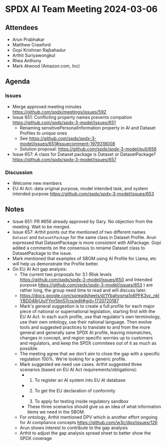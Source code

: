 # SPDX AI Team Meeting 2024-03-06

## Attendees
- Arun Prabhakar
- Matthew Crawford
- Gopi Krishnan Rajbahadur
- Arthit Suriyawongkul
- Rhea Anthony
- Mark Atwood (Amazon.com, Inc)

## Agenda

### Issues
- Merge approved meeting minutes https://github.com/spdx/meetings/issues/592
- Issue 651: Conflicting property names prevents compation https://github.com/spdx/spdx-3-model/issues/651
  - Renaming sensitivePersonalInformation property in AI and Dataset Profiles to unique ones
  - See https://github.com/spdx/spdx-3-model/issues/651#issuecomment-1979318008
  - Solution proposal: https://github.com/spdx/spdx-3-model/pull/656
- Issue 657: A class for Dataset package is Dataset or DatasetPackage? https://github.com/spdx/spdx-3-model/issues/657

### Discussion
- Welcome new members
- EU AI Act: data original purpose, model intended task, and system intended purpose https://github.com/spdx/spdx-3-model/issues/653

## Notes
- Issue 651: PR #656 already approved by Gary. No objection from the meeting. Wait to be merged.
- Issue 657: Arthit points out the mentioned of two different names `Dataset` and `DatasetPackage` for the same class in Dataset Profile. Arun expressed that DatasetPackage is more consistent with AIPackage. Gopi added a comments on the consensus to rename Dataset class to DatasetPackage to the issue.
- Mark mentioned that examples of SBOM using AI Profile for Llama, etc will help us demonstrate the Profile better.
- On EU AI Act gap analysis:
  - The current two proposals for 3.1 (Risk levels https://github.com/spdx/spdx-3-model/issues/650 and Intended purpose https://github.com/spdx/spdx-3-model/issues/653 ) are rather long, the group need time to read and will discuss later.
  - https://docs.google.com/spreadsheets/d/1Ybahysma1o6PFK3yc_nklYBD048rUiuYYnr5Im57cis/edit#gid=1720720187
  - Mark's general suggestion is to create a full profile for each major piece of national or supernational legislation, starting first with the EU AI Act. In each such profile, use that regulator's own terminology, use their own ontology, use their national language. Then evolve tools and suggested practices to translate to and from the more general and generally sane SPDX AI profile, leaving mismatches, changes in concept, and region specific worries up to customers and regulators, and keep the SPDX commitees out of it as much as possible.
  - The meeting agree that we don't aim to close the gap with a specific regulation 100%. We're looking for a generic profile.
  - Mark suggested we need use cases. Arthit suggested three scenarios (based on EU AI Act requirements/obligations):
    - 1) To register an AI system into EU AI database
    - 2) To get the EU declaration of conformity
    - 3) To apply for testing inside regulatory sandbox
    - These three scenarios should give us an idea of what information items we need in the SBOM.
  - For ontology, Arthit mentioned DPV which is another effort ongoing for AI compliance concepts https://github.com/w3c/dpv/issues/126
  - Arun shows interest to contribute to the gap analysis
  - Arthit to adjust the gap analysis spread sheet to better show the SPDX coverage
